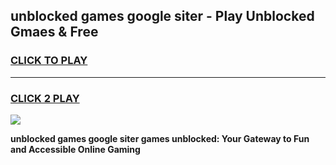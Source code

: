 
## unblocked games google siter - Play Unblocked Gmaes & Free
<h3>
<a href="https://news.freeplayer.one?title=unblocked_games_google_siter&ref=23F">CLICK TO PLAY</a></h3>
<hr>

<h3>
<a href="https://news.freeplayer.one?title=unblocked_games_google_siter&ref=23F">CLICK 2 PLAY</a>
  
</h3>

<a href="https://news.freeplayer.one?title=unblocked_games_google_siter&ref=23F/"><img src="https://clearcache.store/games.png"></a>


**unblocked games google siter games unblocked: Your Gateway to Fun and Accessible Online Gaming**
